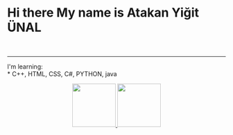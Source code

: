 # Hi there My name is Atakan Yiğit ÜNAL
<br>
<hr>
I'm learning:
<br>
 * C++, HTML, CSS, C#, PYTHON, java

<p align=center> <a href="https://github.com/astromanya">        <img src="https://rapidapi.com/blog/wp-content/uploads/2017/01/octocat.gif" width="100"> </a> 
<a href="https://www.linkedin.com/in/atakanyigitunal/">        <img src="https://i.pinimg.com/originals/de/b4/6f/deb46f02a59e3b3a2aa58fac16290d63.gif" width="100"> </a>
